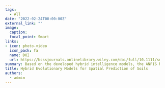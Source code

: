 ```yaml
---
tags:
  - All
date: "2022-02-24T00:00:00Z"
external_link: ""
image:
  caption: 
  focal_point: Smart
links:
- icon: photo-video
  icon_pack: fa
  name: DOI
  url: https://bsssjournals.onlinelibrary.wiley.com/doi/full/10.1111/sum.12753
summary: Based on the developed hybrid intelligence models, the ANFIS hybrid can be effective for predicting soil properties. Improved mapping of soil properties with hybrid ANFIS models is desirable for several applications such as precision agricultural, soil preservation and weather, drought and flood forecasting.
title: Hybrid Evolutionary Models for Spatial Prediction of Soils
authors: 
  - admin
---
```

